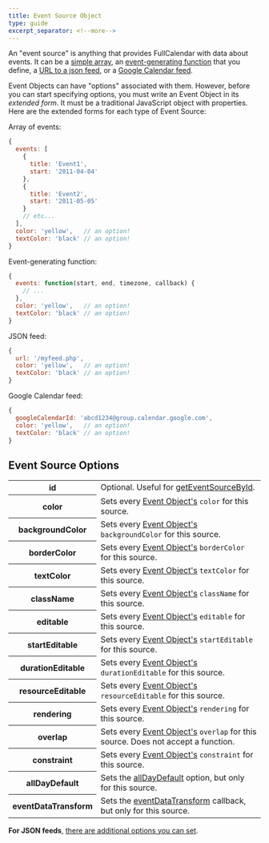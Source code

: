 ```yaml
---
title: Event Source Object
type: guide
excerpt_separator: <!--more-->
---
```


An "event source" is anything that provides FullCalendar with data about events.<!--more--> It can be a [simple array](events-array), an [event-generating function](events-function) that you define, a [URL to a json feed](events-json-feed), or a [Google Calendar feed](google-calendar).

Event Objects can have "options" associated with them. However, before you can start specifying options, you must write an Event Object in its *extended form*. It must be a traditional JavaScript object with properties. Here are the extended forms for each type of Event Source:

Array of events:

```js
{
  events: [
    {
      title: 'Event1',
      start: '2011-04-04'
    },
    {
      title: 'Event2',
      start: '2011-05-05'
    }
    // etc...
  ],
  color: 'yellow',   // an option!
  textColor: 'black' // an option!
}
```

Event-generating function:

```js
{
  events: function(start, end, timezone, callback) {
    // ...
  },
  color: 'yellow',   // an option!
  textColor: 'black' // an option!
}
```

JSON feed:

```js
{
  url: '/myfeed.php',
  color: 'yellow',   // an option!
  textColor: 'black' // an option!
}
```

Google Calendar feed:

```js
{
  googleCalendarId: 'abcd1234@group.calendar.google.com',
  color: 'yellow',   // an option!
  textColor: 'black' // an option!
}
```

## Event Source Options

<table id='options'>
<tr>
<th>
id
</th>
<td>
Optional. Useful for <a href='Calendar-getEventSourceById'>getEventSourceById</a>.
</td>
</tr>
<tr>
<th>
color
</th>
<td>
Sets every <a href='event-object'>Event Object's</a> <code>color</code> for this source.
</td>
</tr>
<tr>
<th>
backgroundColor
</th>
<td>
Sets every <a href='event-object'>Event Object's</a> <code>backgroundColor</code> for this source.
</td>
</tr>
<tr>
<th>
borderColor
</th>
<td>
Sets every <a href='event-object'>Event Object's</a> <code>borderColor</code> for this source.
</td>
</tr>
<tr>
<th>
textColor
</th>
<td>
Sets every <a href='event-object'>Event Object's</a> <code>textColor</code> for this source.
</td>
</tr>
<tr>
<th>
className
</th>
<td>
Sets every <a href='event-object'>Event Object's</a> <code>className</code> for this source.
</td>
</tr>
<tr>
<th>
editable
</th>
<td>
Sets every <a href='event-object'>Event Object's</a> <code>editable</code> for this source.
</td>
</tr>
<tr>
<th>
startEditable
</th>
<td>
Sets every <a href='event-object'>Event Object's</a> <code>startEditable</code> for this source.
</td>
</tr>
<tr>
<th>
durationEditable
</th>
<td>
Sets every <a href='event-object'>Event Object's</a> <code>durationEditable</code> for this source.
</td>
</tr>
<tr>
<th>
resourceEditable
</th>
<td>
Sets every <a href='event-object'>Event Object's</a> <code>resourceEditable</code> for this source.
</td>
</tr>
<tr>
<th>
rendering
</th>
<td>
Sets every <a href='event-object'>Event Object's</a> <code>rendering</code> for this source.
</td>
</tr>
<tr>
<th>
overlap
</th>
<td>
Sets every <a href='event-object'>Event Object's</a> <code>overlap</code> for this source. Does not accept a function.
</td>
</tr>
<tr>
<th>
constraint
</th>
<td>
Sets every <a href='event-object'>Event Object's</a> <code>constraint</code> for this source.
</td>
</tr>
<tr>
<th>
allDayDefault
</th>
<td>
Sets the <a href='allDayDefault'>allDayDefault</a> option, but only for this source.
</td>
</tr>
<tr>
<th>
eventDataTransform
</th>
<td>
Sets the <a href='eventDataTransform'>eventDataTransform</a> callback, but only for this source.
</td>
</tr>
</table>

**For JSON feeds**, [there are additional options you can set](events-json-feed#options).
